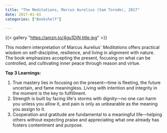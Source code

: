 ```yaml
---
title: "The Meditations, Marcus Aurelius (Sam Torode), 2017"
date: 2017-01-01
categories: ["Bookshelf"]

---
```


{{< gallery "https://amzn.to/4gu1DjN,title.jpg" >}}

This modern interpretation of Marcus Aurelius' _Meditations_ offers practical wisdom on self-discipline, resilience, and living in alignment with nature. The book emphasizes accepting the present, focusing on what can be controlled, and cultivating inner peace through reason and virtue.

**Top 3 Learnings:**

1. True mastery lies in focusing on the present—time is fleeting, the future uncertain, and fame meaningless. Living with intention and integrity in the moment is the key to fulfillment.
2. Strength is built by facing life's storms with dignity—no one can harm you unless you allow it, and pain is only as unbearable as the meaning you assign to it.
3. Cooperation and gratitude are fundamental to a meaningful life—helping others without expecting praise and appreciating what one already has fosters contentment and purpose.
